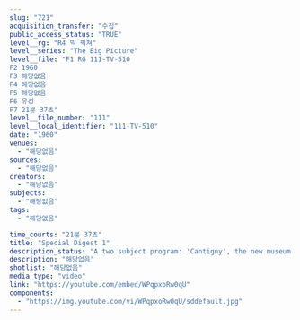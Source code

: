 ```yaml
---
slug: "721"
acquisition_transfer: "수집"
public_access_status: "TRUE"
level__rg: "R4 빅 픽쳐"
level__series: "The Big Picture"
level__file: "F1 RG 111-TV-510
F2 1960
F3 해당없음
F4 해당없음
F5 해당없음
F6 유성
F7 21분 37초"
level__file_number: "111"
level__local_identifier: "111-TV-510"
date: "1960"
venues: 
  - "해당없음"
sources: 
  - "해당없음"
creators: 
  - "해당없음"
subjects: 
  - "해당없음"
tags: 
  - "해당없음"

time_courts: "21분 37초"
title: "Special Digest 1"
description_status: "A two subject program: 'Cantigny', the new museum of the famous First Division at Wheaton, Illinois; and ' I know Where I`m going', a story of a six month reservist who returns to civilian life while remaining in the Active Reserve."
description: "해당없음"
shotlist: "해당없음"
media_type: "video"
link: "https://youtube.com/embed/WPqpxoRw0qU"
components: 
  - "https://img.youtube.com/vi/WPqpxoRw0qU/sddefault.jpg"
---
```

